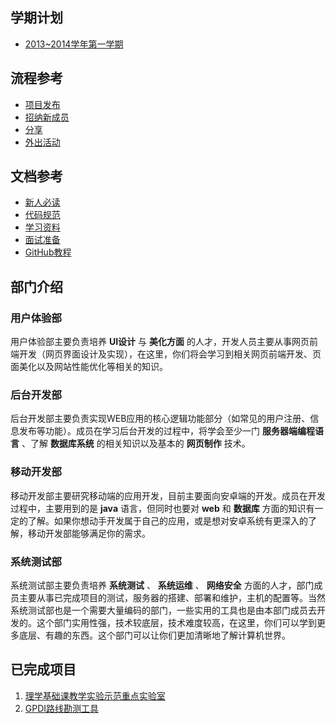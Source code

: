## 学期计划
* [2013~2014学年第一学期][1]

## 流程参考
* [项目发布][2]
* [招纳新成员][3]
* [分享][4]
* [外出活动][5]

## 文档参考
* [新人必读][12]
* [代码规范][6]
* [学习资料][7]
* [面试准备][8]
* [GitHub教程][9]

## 部门介绍
### 用户体验部
用户体验部主要负责培养 **UI设计** 与 **美化方面** 的人才，开发人员主要从事网页前端开发（网页界面设计及实现），在这里，你们将会学习到相关网页前端开发、页面美化以及网站性能优化等相关的知识。
### 后台开发部
后台开发部主要负责实现WEB应用的核心逻辑功能部分（如常见的用户注册、信息发布等功能）。成员在学习后台开发的过程中，将学会至少一门 **服务器端编程语言** 、了解 **数据库系统** 的相关知识以及基本的 **网页制作** 技术。
### 移动开发部
移动开发部主要研究移动端的应用开发，目前主要面向安卓端的开发。成员在开发过程中，主要用到的是 **java** 语言，但同时也要对 **web** 和 **数据库** 方面的知识有一定的了解。如果你想动手开发属于自己的应用，或是想对安卓系统有更深入的了解，移动开发部能够满足你的需求。
### 系统测试部
系统测试部主要负责培养 **系统测试** 、 **系统运维** 、 **网络安全** 方面的人才，部门成员主要从事已完成项目的测试，服务器的搭建、部署和维护，主机的配置等。当然系统测试部也是一个需要大量编码的部门，一些实用的工具也是由本部门成员去开发的。这个部门实用性强，技术较底层，技术难度较高，在这里，你们可以学到更多底层、有趣的东西。这个部门可以让你们更加清晰地了解计算机世界。

## 已完成项目

 1. [理学基础课教学实验示范重点实验室][10]
 2. [GPDI路线勘测工具][11]


  [1]: https://github.com/scauhci/Doc/wiki/2013~2014%E5%AD%A6%E5%B9%B4%E7%AC%AC%E4%B8%80%E5%AD%A6%E6%9C%9F
  [2]: https://github.com/scauhci/Doc/wiki/%E9%A1%B9%E7%9B%AE%E5%8F%91%E5%B8%83
  [3]: https://github.com/scauhci/Doc/wiki/%E6%8B%9B%E7%BA%B3%E6%96%B0%E6%88%90%E5%91%98
  [4]: https://github.com/scauhci/Doc/wiki/%E5%88%86%E4%BA%AB
  [5]: https://github.com/scauhci/Doc/wiki/%E5%A4%96%E5%87%BA%E6%B4%BB%E5%8A%A8
  [6]: https://github.com/scauhci/Doc/wiki/%E4%BB%A3%E7%A0%81%E8%A7%84%E8%8C%83
  [7]: https://github.com/scauhci/Doc/wiki/%E6%8A%80%E6%9C%AF%E5%AD%A6%E4%B9%A0%E6%8C%87%E5%AF%BC
  [8]: https://github.com/scauhci/Doc/wiki/%E9%9D%A2%E8%AF%95%E5%87%86%E5%A4%87
  [9]: https://github.com/winsycwen/How-to-use-GitHub/wiki
  [10]: http://web.scau.edu.cn/syjxzx/lixueyuan/views/introduction.html
  [11]: svn://www.jingkao.net/gpdi-gpsroute
  [12]: https://github.com/scauhci/Doc/wiki/%E6%96%B0%E4%BA%BA%E5%BF%85%E8%AF%BB